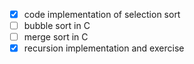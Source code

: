 - [x] code implementation of selection sort
- [ ] bubble sort in C
- [ ] merge sort in C
- [x] recursion implementation and exercise